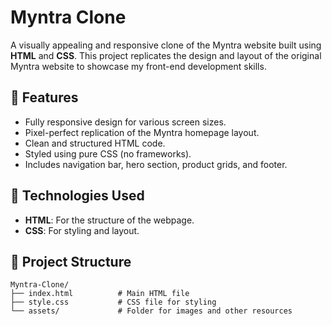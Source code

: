 # Myntra Clone

A visually appealing and responsive clone of the Myntra website built using **HTML** and **CSS**. This project replicates the design and layout of the original Myntra website to showcase my front-end development skills.

## 🚀 Features

- Fully responsive design for various screen sizes.
- Pixel-perfect replication of the Myntra homepage layout.
- Clean and structured HTML code.
- Styled using pure CSS (no frameworks).
- Includes navigation bar, hero section, product grids, and footer.

## 🔧 Technologies Used

- **HTML**: For the structure of the webpage.
- **CSS**: For styling and layout.

## 📂 Project Structure

```plaintext
Myntra-Clone/
├── index.html          # Main HTML file
├── style.css           # CSS file for styling
└── assets/             # Folder for images and other resources

